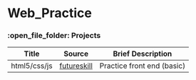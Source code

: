 # Web_Practice

<h3>:open_file_folder: Projects</h3>

|Title |Source  | Brief Description
| ------------- |:-------------:|:-------------:|
|      html5/css/js       |[futureskill](https://github.com/caunhach/futureskill_html-css-js)     |Practice front end (basic)|
